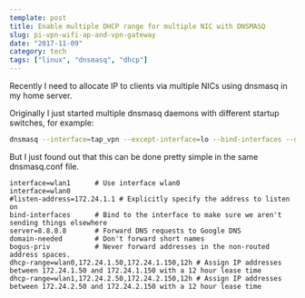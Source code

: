 ```yaml
---
template: post
title: Enable multiple DHCP range for multiple NIC with DNSMASQ
slug: pi-vpn-wifi-ap-and-vpn-gateway
date: "2017-11-09"
category: tech
tags: ["linux", "dnsmasq", "dhcp"]
---
```


Recently I need to allocate IP to clients via multiple NICs using dnsmasq in my home server.

Originally I just started multiple dnsmasq daemons with different startup switches, for example:

```bash
dnsmasq --interface=tap_vpn --except-interface=lo --bind-interfaces --dhcp-range=192.168.250.10,192.168.250.100,12h --conf-file=/dev/null
```

But I just found out that this can be done pretty simple in the same dnsmasq.conf file.

```text
interface=wlan1      # Use interface wlan0
interface=wlan0
#listen-address=172.24.1.1 # Explicitly specify the address to listen on
bind-interfaces      # Bind to the interface to make sure we aren't sending things elsewhere
server=8.8.8.8       # Forward DNS requests to Google DNS
domain-needed        # Don't forward short names
bogus-priv           # Never forward addresses in the non-routed address spaces.
dhcp-range=wlan0,172.24.1.50,172.24.1.150,12h # Assign IP addresses between 172.24.1.50 and 172.24.1.150 with a 12 hour lease time
dhcp-range=wlan1,172.24.2.50,172.24.2.150,12h # Assign IP addresses between 172.24.2.50 and 172.24.2.150 with a 12 hour lease time
```
